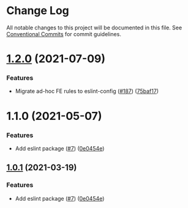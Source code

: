 # Change Log

All notable changes to this project will be documented in this file.
See [Conventional Commits](https://conventionalcommits.org) for commit guidelines.

# [1.2.0](https://github.com/tankswap/tank-toolkit/tree/master/packages/eslint-config-tank/compare/@tankswap/eslint-config-tank@1.1.0...@tankswap/eslint-config-tank@1.2.0) (2021-07-09)


### Features

* Migrate ad-hoc FE rules to eslint-config ([#187](https://github.com/tankswap/tank-toolkit/tree/master/packages/eslint-config-tank/issues/187)) ([75baf17](https://github.com/tankswap/tank-toolkit/tree/master/packages/eslint-config-tank/commit/75baf175c8316fdfc549bc99e2bc38d65b18c5b6))





# 1.1.0 (2021-05-07)


### Features

* Add eslint package ([#7](https://github.com/tankswap/tank-toolkit/tree/master/packages/eslint-config-tank/issues/7)) ([0e0454e](https://github.com/tankswap/tank-toolkit/tree/master/packages/eslint-config-tank/commit/0e0454eb9a63e976934956dc5c66fbef2ce2017a))





## [1.0.1](https://github.com/tankswap/tank-toolkit/tree/master/packages/eslint-config-tank/compare/@tankswap-libs/eslint-config-tank@1.0.1...@tankswap-libs/eslint-config-tank@1.0.1) (2021-03-19)


### Features

* Add eslint package ([#7](https://github.com/tankswap/tank-toolkit/tree/master/packages/eslint-config-tank/issues/7)) ([0e0454e](https://github.com/tankswap/tank-toolkit/tree/master/packages/eslint-config-tank/commit/0e0454eb9a63e976934956dc5c66fbef2ce2017a))
